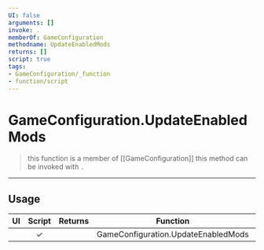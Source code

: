 ```yaml
---
UI: false
arguments: []
invoke: .
memberOf: GameConfiguration
methodname: UpdateEnabledMods
returns: []
script: true
tags:
- GameConfiguration/_function
- function/script
---
```

# GameConfiguration.UpdateEnabledMods
> this function is a member of [[GameConfiguration]]
> this method can be invoked with `.`
-----
## Usage
|  UI | Script | Returns | Function | Arguments |
|:---:|:------:|-------:|:--------:|:---------|
| |✓||GameConfiguration.UpdateEnabledMods||
